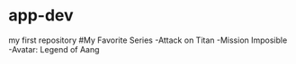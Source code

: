 # app-dev
my first repository 
#My Favorite Series
-Attack on Titan
-Mission Imposible
-Avatar: Legend of Aang
